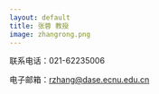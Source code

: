 ```yaml
---
layout: default
title: 张蓉 教授
image: zhangrong.png
---
```

联系电话：021-62235006  

电子邮箱：rzhang@dase.ecnu.edu.cn